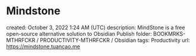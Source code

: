 # Mindstone

created: October 3, 2022 1:24 AM (UTC)
description: MindStone is a free open-source alternative solution to Obsidian Publish
folder: BOOKMRKS-MTHRFCKR / PRODUCTIVITY-MTHRFCKR / Obsidian
tags: Productivity
url: https://mindstone.tuancao.me